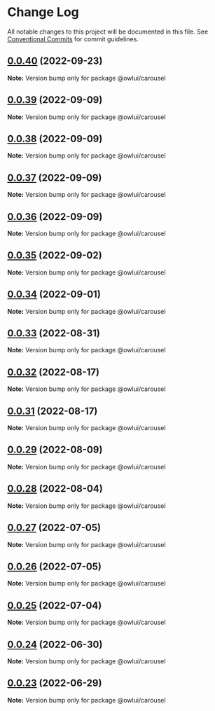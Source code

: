 # Change Log

All notable changes to this project will be documented in this file.
See [Conventional Commits](https://conventionalcommits.org) for commit guidelines.

## [0.0.40](https://github.com/EEBOS/owl-ui/compare/v0.0.39...v0.0.40) (2022-09-23)

**Note:** Version bump only for package @owlui/carousel





## [0.0.39](https://github.com/EEBOS/owl-ui/compare/v0.0.38...v0.0.39) (2022-09-09)

**Note:** Version bump only for package @owlui/carousel





## [0.0.38](https://github.com/EEBOS/owl-ui/compare/v0.0.37...v0.0.38) (2022-09-09)

**Note:** Version bump only for package @owlui/carousel





## [0.0.37](https://github.com/EEBOS/owl-ui/compare/v0.0.36...v0.0.37) (2022-09-09)

**Note:** Version bump only for package @owlui/carousel





## [0.0.36](https://github.com/EEBOS/owl-ui/compare/v0.0.35...v0.0.36) (2022-09-09)

**Note:** Version bump only for package @owlui/carousel





## [0.0.35](https://github.com/EEBOS/owl-ui/compare/v0.0.34...v0.0.35) (2022-09-02)

**Note:** Version bump only for package @owlui/carousel





## [0.0.34](https://github.com/EEBOS/owl-ui/compare/v0.0.33...v0.0.34) (2022-09-01)

**Note:** Version bump only for package @owlui/carousel





## [0.0.33](https://github.com/EEBOS/owl-ui/compare/v0.0.32...v0.0.33) (2022-08-31)

**Note:** Version bump only for package @owlui/carousel





## [0.0.32](https://github.com/EEBOS/owl-ui/compare/v0.0.31...v0.0.32) (2022-08-17)

**Note:** Version bump only for package @owlui/carousel





## [0.0.31](https://github.com/EEBOS/owl-ui/compare/v0.0.29...v0.0.31) (2022-08-17)

**Note:** Version bump only for package @owlui/carousel





## [0.0.29](https://github.com/EEBOS/owl-ui/compare/v0.0.28...v0.0.29) (2022-08-09)

**Note:** Version bump only for package @owlui/carousel





## [0.0.28](https://github.com/EEBOS/owl-ui/compare/v0.0.27...v0.0.28) (2022-08-04)

**Note:** Version bump only for package @owlui/carousel





## [0.0.27](https://github.com/EEBOS/owl-ui/compare/v0.0.26...v0.0.27) (2022-07-05)

**Note:** Version bump only for package @owlui/carousel





## [0.0.26](https://github.com/EEBOS/owl-ui/compare/v0.0.25...v0.0.26) (2022-07-05)

**Note:** Version bump only for package @owlui/carousel





## [0.0.25](https://github.com/EEBOS/owl-ui/compare/v0.0.24...v0.0.25) (2022-07-04)

**Note:** Version bump only for package @owlui/carousel





## [0.0.24](https://github.com/EEBOS/owl-ui/compare/v0.0.23...v0.0.24) (2022-06-30)

**Note:** Version bump only for package @owlui/carousel





## [0.0.23](https://github.com/EEBOS/owl-ui/compare/v0.0.22...v0.0.23) (2022-06-29)

**Note:** Version bump only for package @owlui/carousel
